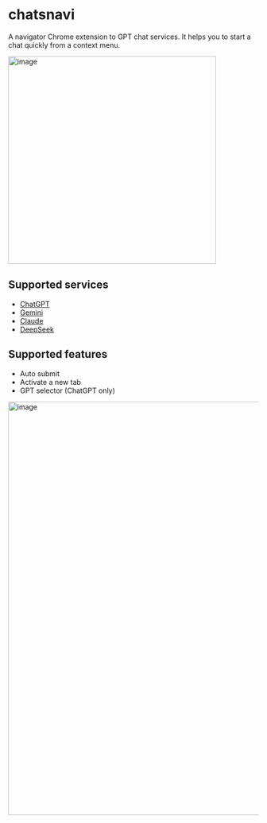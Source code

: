 # chatsnavi

A navigator Chrome extension to GPT chat services. It helps you to start a chat quickly from a context menu.

<img width="418" alt="image" src="https://github.com/user-attachments/assets/dc31532d-4e95-4dde-bf3f-0603000aa5f7" />

## Supported services

- [ChatGPT](https://chatgpt.com/)
- [Gemini](https://gemini.google.com/app)
- [Claude](https://claude.ai/chats)
- [DeepSeek](https://chat.deepseek.com)

## Supported features

- Auto submit
- Activate a new tab
- GPT selector (ChatGPT only)

<img width="832" alt="image" src="https://github.com/user-attachments/assets/153d94ed-3c35-420f-bdff-58ec470fc17e" />
